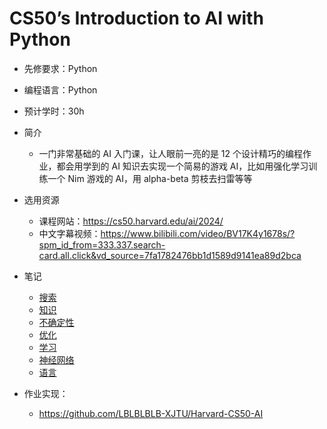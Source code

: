 # CS50’s Introduction to AI with Python

- 先修要求：Python
- 编程语言：Python
- 预计学时：30h
- 简介
  - 一门非常基础的 AI 入门课，让人眼前一亮的是 12 个设计精巧的编程作业，都会用学到的 AI 知识去实现一个简易的游戏 AI，比如用强化学习训练一个 Nim 游戏的 AI，用 alpha-beta 剪枝去扫雷等等
- 选用资源
  - 课程网站：https://cs50.harvard.edu/ai/2024/
  - 中文字幕视频：https://www.bilibili.com/video/BV17K4y1678s/?spm_id_from=333.337.search-card.all.click&vd_source=7fa1782476bb1d1589d9141ea89d2bca
- 笔记
  - [搜索](https://github.com/LBLBLBLB-XJTU/XJTU-CS-TryToRevive/blob/main/NotesByLiuBang/AI-Search.md)
  - [知识](https://github.com/LBLBLBLB-XJTU/XJTU-CS-TryToRevive/blob/main/NotesByLiuBang/AI-Knowledge.md)
  - [不确定性](https://github.com/LBLBLBLB-XJTU/XJTU-CS-TryToRevive/blob/main/NotesByLiuBang/AI-Uncertainty.md)
  - [优化](https://github.com/LBLBLBLB-XJTU/XJTU-CS-TryToRevive/blob/main/NotesByLiuBang/AI-Optimization.md)
  - [学习](https://github.com/LBLBLBLB-XJTU/XJTU-CS-TryToRevive/blob/main/NotesByLiuBang/AI-Learning.md)
  - [神经网络](https://github.com/LBLBLBLB-XJTU/XJTU-CS-TryToRevive/blob/main/NotesByLiuBang/AI-NeuralNetworks.md)
  - [语言](https://github.com/LBLBLBLB-XJTU/XJTU-CS-TryToRevive/blob/main/NotesByLiuBang/AI-Language.md)

- 作业实现：
  - https://github.com/LBLBLBLB-XJTU/Harvard-CS50-AI
